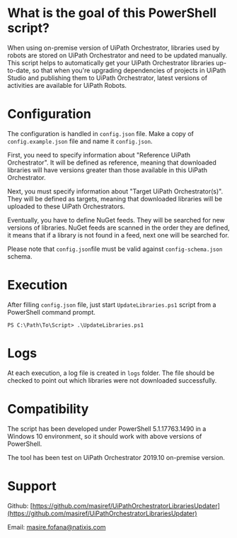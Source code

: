 # What is the goal of this PowerShell script?

When using on-premise version of UiPath Orchestrator, libraries used by robots are stored on UiPath Orchestrator and need to be updated manually.
This script helps to automatically get your UiPath Orchestrator libraries up-to-date, so that when you're upgrading dependencies of projects in UiPath Studio and publishing them to UiPath Orchestrator, latest versions of activities are available for UiPath Robots.

# Configuration

The configuration is handled in `config.json` file. Make a copy of `config.example.json` file and name it `config.json`.

First, you need to specify information about "Reference UiPath Orchestrator". It will be defined as reference, meaning that downloaded libraries will have versions greater than those available in this UiPath Orchestrator.

Next, you must specify information about "Target UiPath Orchestrator(s)". They will be defined as targets, meaning that downloaded libraries will be uploaded to these UiPath Orchestrators.

Eventually, you have to define NuGet feeds. They will be searched for new versions of libraries. NuGet feeds are scanned in the order they are defined, it means that if a library is not found in a feed, next one will be searched for.

Please note that `config.json`file must be valid against `config-schema.json` schema.

# Execution

After filling `config.json` file, just start `UpdateLibraries.ps1` script from a PowerShell command prompt.

`PS C:\Path\To\Script> .\UpdateLibraries.ps1`

# Logs

At each execution, a log file is created in `logs` folder. The file should be checked to point out which libraries were not downloaded successfully.

# Compatibility

The script has been developed under PowerShell 5.1.17763.1490 in a Windows 10 environment, so it should work with above versions of PowerShell.

The tool has been test on UiPath Orchestrator 2019.10 on-premise version.

# Support

Github: [https://github.com/masiref/UiPathOrchestratorLibrariesUpdater](https://github.com/masiref/UiPathOrchestratorLibrariesUpdater)

Email: masire.fofana@natixis.com